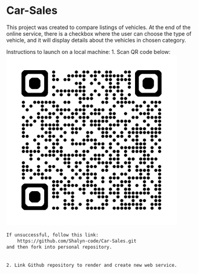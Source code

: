 # Car-Sales

This project was created to compare listings of vehicles. At the end of the online service, there is a checkbox where the user can choose the type of vehicle, and it will display details about the vehicles in chosen category.

Instructions to launch on a local machine:
    1. Scan QR code below:
    ![alt text](image.png)

    If unsuccessful, follow this link: 
        https://github.com/Shalyn-code/Car-Sales.git
    and then fork into personal repository.


    2. Link Github repository to render and create new web service.